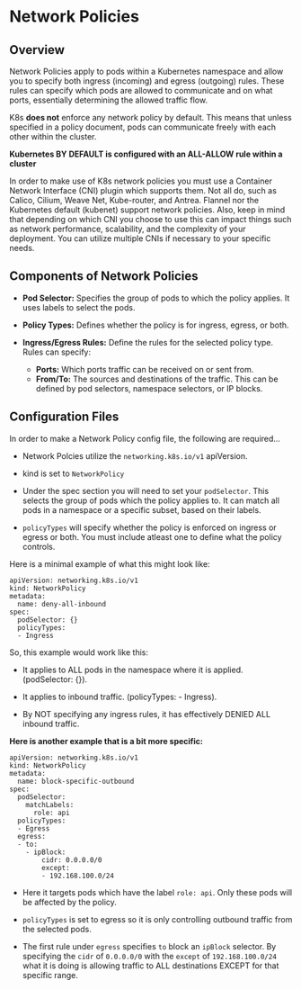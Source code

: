 # Network Policies

## Overview

Network Policies apply to pods within a Kubernetes namespace and allow you to specify both ingress (incoming) and egress (outgoing) rules. These rules can specify which pods are allowed to communicate and on what ports, essentially determining the allowed traffic flow.

K8s __does not__ enforce any network policy by default. This means that unless specified in a policy document, pods can communicate freely with each other within the cluster.

__Kubernetes BY DEFAULT is configured with an ALL-ALLOW rule within a cluster__

In order to make use of K8s network policies you must use a Container Network Interface (CNI) plugin which supports them. Not all do, such as Calico, Cilium, Weave Net, Kube-router, and Antrea. Flannel nor the Kubernetes default (kubenet) support network policies. Also, keep in mind that depending on which CNI you choose to use this can impact things such as network performance, scalability, and the complexity of your deployment. You can utilize multiple CNIs if necessary to your specific needs.

## Components of Network Policies

- __Pod Selector:__ Specifies the group of pods to which the policy applies. It uses labels to select the pods.

- __Policy Types:__ Defines whether the policy is for ingress, egress, or both.

- __Ingress/Egress Rules:__ Define the rules for the selected policy type. Rules can specify:
    - __Ports:__ Which ports traffic can be received on or sent from.
    - __From/To:__ The sources and destinations of the traffic. This can be defined by pod selectors, namespace selectors, or IP blocks.

## Configuration Files

In order to make a Network Policy config file, the following are required...

- Network Polcies utilize the `networking.k8s.io/v1` apiVersion.

- kind is set to `NetworkPolicy`

- Under the spec section you will need to set your `podSelector`. This selects the group of pods which the policy applies to. It can match all pods in a namespace or a specific subset, based on their labels.

- `policyTypes` will specify whether the policy is enforced on ingress or egress or both. You must include atleast one to define what the policy controls.

Here is a minimal example of what this might look like:

```
apiVersion: networking.k8s.io/v1
kind: NetworkPolicy
metadata:
  name: deny-all-inbound
spec:
  podSelector: {}
  policyTypes:
  - Ingress
```

So, this example would work like this:

- It applies to ALL pods in the namespace where it is applied.  (podSelector: {}).
- It applies to inbound traffic. (policyTypes: - Ingress).

- By NOT specifying any ingress rules, it has effectively DENIED ALL inbound traffic.

__Here is another example that is a bit more specific:__

```
apiVersion: networking.k8s.io/v1
kind: NetworkPolicy
metadata:
  name: block-specific-outbound
spec:
  podSelector:
    matchLabels:
      role: api
  policyTypes:
  - Egress
  egress:
  - to:
    - ipBlock:
        cidr: 0.0.0.0/0
        except:
        - 192.168.100.0/24

```

- Here it targets pods which have the label `role: api`. Only these pods will be affected by the policy.

- `policyTypes` is set to egress so it is only controlling outbound traffic from the selected pods.

- The first rule under `egress` specifies `to` block an `ipBlock` selector. By specifying the `cidr` of `0.0.0.0/0` with the `except` of `192.168.100.0/24` what it is doing is allowing traffic to ALL destinations EXCEPT for that specific range.